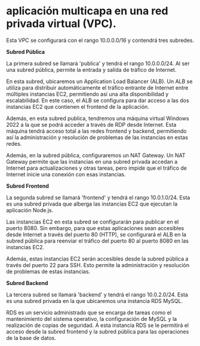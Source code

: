 # aplicación multicapa en una red privada virtual (VPC).

Esta VPC se configurará con el rango 10.0.0.0/16 y contendrá tres subredes.

**Subred Pública**

La primera subred se llamará 'publica' y tendrá el rango 10.0.0.0/24. Al ser una subred pública, permite la entrada y salida de tráfico de Internet.  
   
En esta subred, ubicaremos un Application Load Balancer (ALB). Un ALB se utiliza para distribuir automáticamente el tráfico entrante de Internet entre múltiples instancias EC2, permitiendo así una alta disponibilidad y escalabilidad. En este caso, el ALB se configura para dar acceso a las dos instancias EC2 que contienen el frontend de la aplicación.  
   
Además, en esta subred publica, tendremos una máquina virtual Windows 2022 a la que se podrá acceder a través de RDP desde Internet. Esta máquina tendrá acceso total a las redes frontend y backend, permitiendo así la administración y resolución de problemas de las instancias en estas redes.  
   
Además, en la subred pública, configuraremos un NAT Gateway. Un NAT Gateway permite que las instancias en una subred privada accedan a Internet para actualizaciones y otras tareas, pero impide que el tráfico de Internet inicie una conexión con esas instancias.  
   
**Subred Frontend**  
   
La segunda subred se llamará 'frontend' y tendrá el rango 10.0.1.0/24. Esta es una subred privada que alberga las instancias EC2 que ejecutan la aplicación Node.js.  
   
Las instancias EC2 en esta subred se configurarán para publicar en el puerto 8080. Sin embargo, para que estas aplicaciones sean accesibles desde Internet a través del puerto 80 (HTTP), se configurará el ALB en la subred pública para reenviar el tráfico del puerto 80 al puerto 8080 en las instancias EC2.  
   
Además, estas instancias EC2 serán accesibles desde la subred pública a través del puerto 22 para SSH. Esto permite la administración y resolución de problemas de estas instancias.  
   
**Subred Backend**  
   
La tercera subred se llamará 'backend' y tendrá el rango 10.0.2.0/24. Esta es una subred privada en la que ubicaremos una instancia RDS MySQL.  
   
RDS es un servicio administrado que se encarga de tareas como el mantenimiento del sistema operativo, la configuración de MySQL y la realización de copias de seguridad. A esta instancia RDS se le permitirá el acceso desde la subred frontend y la subred pública para las operaciones de la base de datos.  
   
